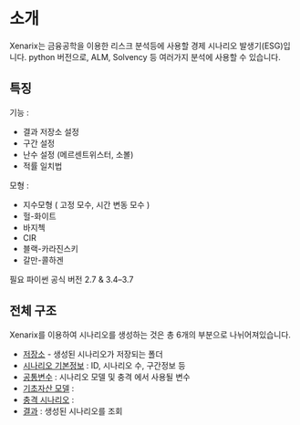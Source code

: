 # 소개

Xenarix는 금융공학을 이용한 리스크 분석등에 사용할 경제 시나리오 발생기(ESG)입니다. python 버전으로, ALM, Solvency 등 여러가지 분석에 사용할 수 있습니다.

## 특징

기능 :

-   결과 저장소 설정
-   구간 설정
-   난수 설정 (메르센트위스터, 소볼)
-   적률 일치법

모형 : 

-   지수모형 ( 고정 모수, 시간 변동 모수 )
-   헐-화이트
-   바지첵
-   CIR
-   블랙-카라진스키
-   갈만-콜하겐

필요 파이썬 공식 버전 2.7 & 3.4–3.7


## 전체 구조

Xenarix를 이용하여 시나리오를 생성하는 것은 총 6개의 부분으로 나뉘어져있습니다.

* [저장소](/xenarix/6_result) - 생성된 시나리오가 저장되는 폴더
* [시나리오 기본정보](/xenarix/2_general) : ID, 시나리오 수, 구간정보 등
* [공통변수](/xenarix/3_variable) : 시나리오 모델 및 충격 에서 사용될 변수
* [기초자산 모델](/xenarix/4_model) : 
* [충격 시나리오](/xenarix/5_shock) : 
* [결과](/xenarix/6_result) : 생성된 시나리오를 조회